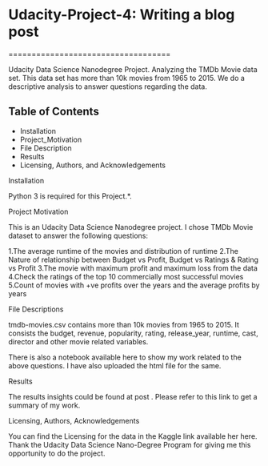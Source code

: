 # Udacity-Project-4: Writing a blog post
===================================

Udacity Data Science Nanodegree Project. Analyzing  the TMDb Movie data set. This data set has more than 10k movies from 1965 to 2015. We do a  descriptive analysis to answer questions regarding the data.

## Table of Contents
- Installation
- Project_Motivation
- File Description
- Results
- Licensing, Authors, and Acknowledgements

Installation 

Python 3 is required for this Project.*.

Project Motivation

This is an Udacity Data Science Nanodegree project. I chose TMDb Movie dataset to answer the following questions:

 1.The average runtime of the movies and distribution of runtime
 2.The Nature of relationship between Budget vs Profit, Budget vs Ratings & Rating vs Profit
 3.The movie with maximum profit and maximum loss from the data
 4.Check the ratings of the top 10 commercially most successful movies
 5.Count of movies with +ve profits over the years and the average profits by years

File Descriptions 

tmdb-movies.csv contains more than 10k movies from 1965 to 2015. It consists the budget, revenue, popularity, rating, release_year, runtime, cast, director and other movie related variables.

There is also a notebook available here to show my work related to the above questions. I have also uploaded the html file for the same.

Results

The results insights could be found at post . Please refer to this link to get a summary of my work.

Licensing, Authors, Acknowledgements

You can find the Licensing for the data in the Kaggle link available her here. Thank the Udacity Data Science Nano-Degree Program for giving me this opportunity to do the project.
